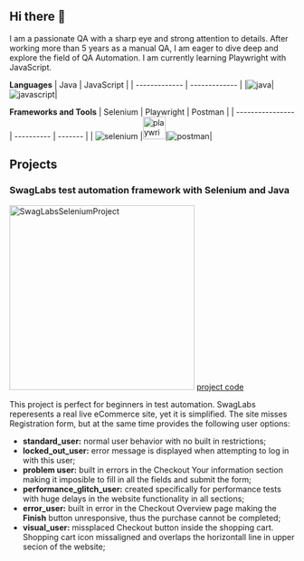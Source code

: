 ## Hi there 👋

<!--
**mtsonkova/mtsonkova** is a ✨ _special_ ✨ repository because its `README.md` (this file) appears on your GitHub profile.

Here are some ideas to get you started:

- 🔭 I’m currently working on ...
- 🌱 I’m currently learning ...
- 👯 I’m looking to collaborate on ...
- 🤔 I’m looking for help with ...
- 💬 Ask me about ...
- 📫 How to reach me: ...
- 😄 Pronouns: ...
- ⚡ Fun fact: ...
-->

I am a passionate QA with a sharp eye and strong attention to details. After working more than 5 years as a manual QA, I am eager to dive deep and explore the field of QA Automation. I am currently learning Playwright with JavaScript. 

**Languages**
| Java          | JavaScript |
| ------------- | ------------- |
|![java](https://github.com/user-attachments/assets/b8ac74d0-fde6-4e6c-9c27-c5a416d44f09)|![javascript](https://github.com/user-attachments/assets/b6964575-2534-4d3b-b1db-0abc45b83a35)|

**Frameworks and Tools**
| Selenium         | Playwright | Postman |
| ---------------- | ---------- | ------- |
| ![selenium](https://github.com/user-attachments/assets/b4254216-5583-45e3-975f-ca6cf186e261) |<img width="40" alt="playwrightlogoResized" src="https://github.com/user-attachments/assets/72cf9023-31a6-4a39-b93d-16a1d1d529c4">|![postman](https://github.com/user-attachments/assets/099b455f-1d53-4016-b6b4-6ecd39ec3666)|


## Projects

### SwagLabs test automation framework with Selenium and Java
[<img width="327" alt="SwagLabsSeleniumProject" src="https://github.com/user-attachments/assets/12e0a67d-c494-4f4c-b8a2-0cb754213a44">](https://www.saucedemo.com/)
[project code](https://github.com/mtsonkova/SwagLabsTestAutomation)

This project is perfect for beginners in test automation. SwagLabs reperesents a real live eCommerce site, yet it is simplified. The site misses Registration form, but at the same time provides the following user options:
  * **standard_user:** normal user behavior with no built in restrictions;
  * **locked_out_user:** error message is displayed when attempting to log in with this user;
  * **problem user:** built in errors in the Checkout Your information section making it imposible to fill in all the fields and submit the form;
  *  **performance_glitch_user:** created specifically for performance tests with huge delays in the website functionality in all sections;
  *  **error_user:** built in error in the Checkout Overview page making the **Finish** button unresponsive, thus the purchase cannot be completed;
  *  **visual_user:** missplaced Checkout button inside the shopping cart. Shopping cart icon missaligned and overlaps the horizontall line in upper secion of the website;

